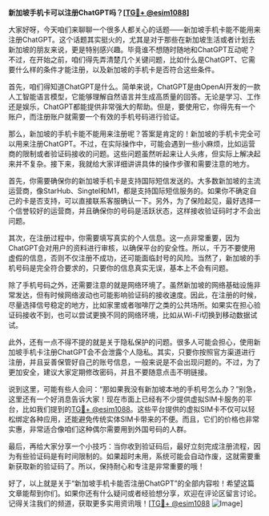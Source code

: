 **新加坡手机卡可以注册ChatGPT吗？[[TG💪+ @esim1088](https://t.me/s/esim1088)]**

大家好呀，今天咱们来聊聊一个很多人都关心的话题——新加坡手机卡能不能用来注册ChatGPT。这个话题其实挺火的，尤其是对于那些在新加坡生活或者计划去新加坡的朋友来说，更是特别感兴趣。毕竟谁不想随时随地和ChatGPT互动呢？不过，在开始之前，咱们得先弄清楚几个关键问题，比如什么是ChatGPT、它需要什么样的条件才能注册，以及新加坡的手机卡是否符合这些条件。

首先，咱们得知道ChatGPT是什么。简单来说，ChatGPT是由OpenAI开发的一款人工智能语言模型，它能够理解自然语言并生成高质量的回答。无论是学习、工作还是娱乐，ChatGPT都能提供非常强大的帮助。但是，要使用它，你得先有一个账户，而注册账户就需要一个有效的手机号码进行验证。

那么，新加坡的手机卡能不能用来注册呢？答案是肯定的！新加坡的手机卡完全可以用来注册ChatGPT。不过，在实际操作中，可能会遇到一些小麻烦，比如运营商的限制或者验证码接收的问题。这些问题虽然听起来让人头疼，但实际上解决起来并不复杂。接下来，我就给大家详细讲讲具体的操作步骤和需要注意的地方。

首先，你需要确保你的新加坡手机卡是支持国际短信发送的。大多数新加坡的主流运营商，像StarHub、Singtel和M1，都是支持国际短信服务的。如果你不确定自己的卡是否支持，可以直接联系客服确认一下。另外，为了保险起见，最好选择一个信誉较好的运营商，并且确保你的号码是活跃状态，这样接收验证码时才不会出问题。

其次，在注册过程中，你需要填写真实的个人信息。这一点非常重要，因为ChatGPT会对用户的资料进行审核，以确保平台的安全性。所以，千万不要使用虚假的信息，否则不仅注册不成功，还可能面临封号的风险。当然了，新加坡的手机号码是完全符合要求的，只要你的信息真实无误，基本上不会有问题。

除了手机号码之外，还需要注意的就是网络环境了。虽然新加坡的网络基础设施非常发达，但有时候网络波动也可能影响验证码的接收速度。因此，在注册的时候，尽量选择信号稳定的地方，比如家里或者咖啡厅之类的公共场所。如果实在担心验证码接收不到，也可以尝试更换不同的网络环境，比如从Wi-Fi切换到移动数据试试。

此外，还有一点不得不提的就是关于隐私保护的问题。很多人可能会担心，使用新加坡手机卡注册ChatGPT会不会泄露个人隐私。其实，只要你按照官方渠道进行注册，并且妥善保管好自己的账号信息，一般来说是不会出现问题的。不过，为了更加安全，建议大家定期修改密码，并且不要随意点击不明链接。

说到这里，可能有些人会问：“那如果我没有新加坡本地的手机号怎么办？”别急，这里还有一个好消息告诉大家！现在市面上已经有不少提供虚拟SIM卡服务的平台，比如我们提到的[TG💪+ @esim1088](https://t.me/s/esim1088)。这些平台提供的虚拟SIM卡不仅可以轻松绑定各种应用，还能避免传统实体SIM卡带来的不便。而且，它们的价格也非常实惠，非常适合像咱们这种偶尔需要用到外国号码的人群。

最后，再给大家分享一个小技巧：当你收到验证码后，最好立刻完成注册流程，因为有些验证码是有时间限制的。如果超时未用，系统可能会自动作废，这就需要重新获取新的验证码了。所以，保持耐心和专注是非常重要的哦！

好了，以上就是关于“新加坡手机卡能否注册ChatGPT”的全部内容啦！希望这篇文章能帮到你们。如果你还有什么疑问或者经验想分享，欢迎在评论区留言讨论。记得关注我们的频道，获取更多实用资讯哦！[[TG💪+ @esim1088](https://t.me/s/esim1088) ![Image](https://i.postimg.cc/4NQfJmqS/Snipaste-2025-05-13-00-14-12.png)]